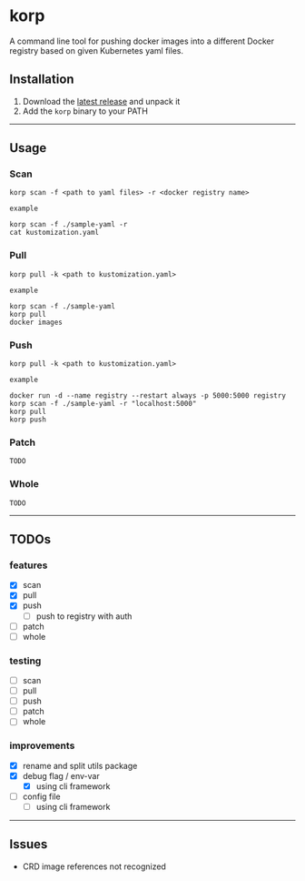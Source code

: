 # korp

A command line tool for pushing docker images into a different Docker registry based on given Kubernetes yaml files.

## Installation

1. Download the [latest release](https://github.com/swisscom/korp/releases) and unpack it
2. Add the `korp` binary to your PATH

---

## Usage

### Scan

```
korp scan -f <path to yaml files> -r <docker registry name>
```

`example`

```
korp scan -f ./sample-yaml -r
cat kustomization.yaml
```

### Pull

```
korp pull -k <path to kustomization.yaml>
```

`example`

```
korp scan -f ./sample-yaml
korp pull
docker images
```

### Push

```
korp pull -k <path to kustomization.yaml>
```

`example`

```
docker run -d --name registry --restart always -p 5000:5000 registry
korp scan -f ./sample-yaml -r "localhost:5000"
korp pull
korp push
```

### Patch

`TODO`

### Whole

`TODO`

---

## TODOs

### features

- [x] scan
- [x] pull
- [x] push
  - [ ] push to registry with auth
- [ ] patch
- [ ] whole

### testing

- [ ] scan
- [ ] pull
- [ ] push
- [ ] patch
- [ ] whole

### improvements

- [x] rename and split utils package
- [x] debug flag / env-var
  - [x] using cli framework
- [ ] config file
  - [ ] using cli framework

---

## Issues

- CRD image references not recognized
